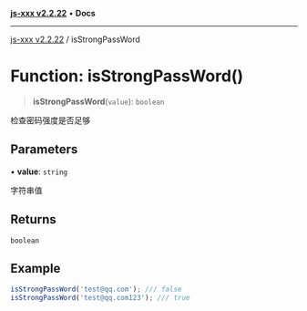 [**js-xxx v2.2.22**](../README.md) • **Docs**

***

[js-xxx v2.2.22](../README.md) / isStrongPassWord

# Function: isStrongPassWord()

> **isStrongPassWord**(`value`): `boolean`

检查密码强度是否足够

## Parameters

• **value**: `string`

字符串值

## Returns

`boolean`

## Example

```ts
isStrongPassWord('test@qq.com'); /// false
isStrongPassWord('test@qq.com123'); /// true
```
